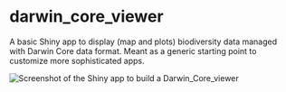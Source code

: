 # darwin_core_viewer


A basic Shiny app to display (map and plots) biodiversity data managed with Darwin Core data format. Meant as a generic starting point to customize more sophisticated apps.

![Screenshot of the Shiny app to build a Darwin_Core_viewer](./doc/Shiny_Darwin_Core_viewer.png)


